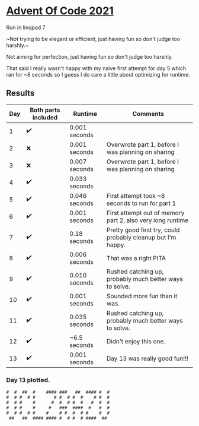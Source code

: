 # [Advent Of Code 2021](https://adventofcode.com/2021)

Run in linqpad 7

~Not trying to be elegant or efficient, just having fun so don't judge too harshly.~

Not aiming for perfection, just having fun so don't judge too harshly.

That said I really wasn't happy with my naive first attempt for day 5 which ran for ~8 seconds so I guess I do care
a little about optimizing for runtime.


## Results

| Day | Both parts included | Runtime       | Comments                                                     |
|-----|---------------------|---------------|--------------------------------------------------------------|
| 1   | :heavy_check_mark:  | 0.001 seconds |                                                              |
| 2   | :x:                 | 0.001 seconds | Overwrote part 1, before I was planning on sharing           |
| 3   | :x:                 | 0.007 seconds | Overwrote part 1, before I was planning on sharing           |
| 4   | :heavy_check_mark:  | 0.033 seconds |                                                              |
| 5   | :heavy_check_mark:  | 0.046 seconds | First attempt took ~8 seconds to run for part 1              |
| 6   | :heavy_check_mark:  | 0.001 seconds | First attempt out of memory part 2, also very long runtime   |
| 7   | :heavy_check_mark:  | 0.18 seconds  | Pretty good first try, could probably cleanup but I'm happy. |
| 8   | :heavy_check_mark:  | 0.006 seconds | That was a right PITA                                        |
| 9   | :heavy_check_mark:  | 0.010 seconds | Rushed catching up, probably much better ways to solve.      |
| 10  | :heavy_check_mark:  | 0.001 seconds | Sounded more fun than it was.                                |
| 11  | :heavy_check_mark:  | 0.035 seconds | Rushed catching up, probably much better ways to solve.      |
| 12  | :heavy_check_mark:  | ~6.5 seconds  | Didn't enjoy this one.                                       |
| 13  | :heavy_check_mark:  | 0.001 seconds | Day 13 was really good fun!!!                                |

### Day 13 plotted.
```
#  #  ##  #    #### ###   ##  #### #  #
#  # #  # #       # #  # #  #    # #  #
#  # #    #      #  #  # #  #   #  #  #
#  # #    #     #   ###  ####  #   #  #
#  # #  # #    #    # #  #  # #    #  #
 ##   ##  #### #### #  # #  # ####  ## 
```